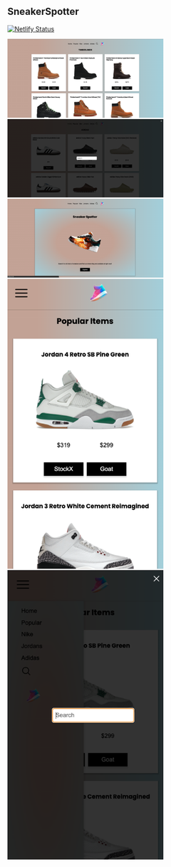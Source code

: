 ## SneakerSpotter
[![Netlify Status](https://api.netlify.com/api/v1/badges/75de9ae8-8ef0-4b34-b4cc-0bd74831c44d/deploy-status)](https://app.netlify.com/sites/jazzy-crepe-f479cc/deploys)

<img src="https://github.com/avalos010/SneakerSpotter/blob/master/screenshots/screenshot1.png" width="350">

<img src="https://github.com/avalos010/SneakerSpotter/blob/master/screenshots/screenshot2.png" width="350">

<img src="https://github.com/avalos010/SneakerSpotter/blob/master/screenshots/screenshot3.png" width="350">

<img src="https://github.com/avalos010/SneakerSpotter/blob/master/screenshots/mobilescreenshot.png" width="350">

<img src="https://github.com/avalos010/SneakerSpotter/blob/master/screenshots/mobilescreenshot2.png" width="350">

